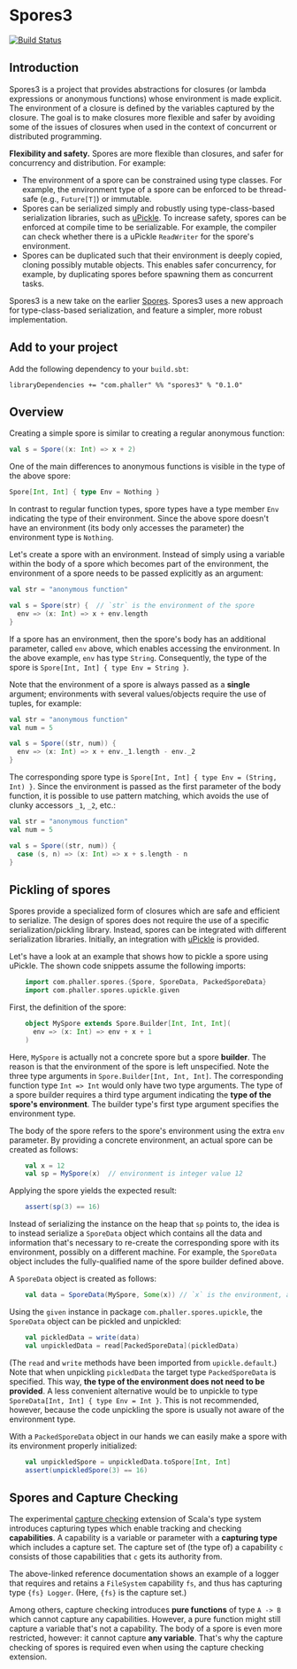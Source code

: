 # Spores3

[![Build Status](https://github.com/phaller/spores3/actions/workflows/build-test.yml/badge.svg)](https://github.com/phaller/spores3/actions)

## Introduction

Spores3 is a project that provides abstractions for closures (or lambda expressions or anonymous functions) whose environment is made explicit. The environment of a closure is defined by the variables captured by the closure. The goal is to make closures more flexible and safer by avoiding some of the issues of closures when used in the context of concurrent or distributed programming.

**Flexibility and safety.** Spores are more flexible than closures, and safer for concurrency and distribution. For example:
- The environment of a spore can be constrained using type classes. For example, the environment type of a spore can be enforced to be thread-safe (e.g., `Future[T]`) or immutable.
- Spores can be serialized simply and robustly using type-class-based serialization libraries, such as [uPickle](https://com-lihaoyi.github.io/upickle/). To increase safety, spores can be enforced at compile time to be serializable. For example, the compiler can check whether there is a uPickle `ReadWriter` for the spore's environment.
- Spores can be duplicated such that their environment is deeply copied, cloning possibly mutable objects. This enables safer concurrency, for example, by duplicating spores before spawning them as concurrent tasks.

Spores3 is a new take on the earlier
[Spores](https://scalacenter.github.io/spores/spores.html). Spores3
uses a new approach for type-class-based serialization, and feature a
simpler, more robust implementation.

## Add to your project

Add the following dependency to your `build.sbt`:

```
libraryDependencies += "com.phaller" %% "spores3" % "0.1.0"
```

## Overview

Creating a simple spore is similar to creating a regular anonymous
function:

```scala
val s = Spore((x: Int) => x + 2)
```

One of the main differences to anonymous functions is visible in the
type of the above spore:

```scala
Spore[Int, Int] { type Env = Nothing }
```

In contrast to regular function types, spore types have a type member
`Env` indicating the type of their environment. Since the above spore
doesn't have an environment (its body only accesses the parameter) the
environment type is `Nothing`.

Let's create a spore with an environment. Instead of simply using a
variable within the body of a spore which becomes part of the
environment, the environment of a spore needs to be passed explicitly
as an argument:

```scala
val str = "anonymous function"

val s = Spore(str) {  // `str` is the environment of the spore
  env => (x: Int) => x + env.length
}
```

If a spore has an environment, then the spore's body has an additional
parameter, called `env` above, which enables accessing the
environment.  In the above example, `env` has type
`String`. Consequently, the type of the spore is `Spore[Int, Int] {
type Env = String }`.

Note that the environment of a spore is always passed as a **single**
argument; environments with several values/objects require the use of
tuples, for example:

```scala
val str = "anonymous function"
val num = 5

val s = Spore((str, num)) {
  env => (x: Int) => x + env._1.length - env._2
}
```

The corresponding spore type is `Spore[Int, Int] { type Env = (String,
Int) }`. Since the environment is passed as the first parameter of the
body function, it is possible to use pattern matching, which avoids
the use of clunky accessors `_1`, `_2`, etc.:

```scala
val str = "anonymous function"
val num = 5

val s = Spore((str, num)) {
  case (s, n) => (x: Int) => x + s.length - n
}
```

## Pickling of spores

Spores provide a specialized form of closures which are safe and
efficient to serialize. The design of spores does not require the use
of a specific serialization/pickling library. Instead, spores can be
integrated with different serialization libraries. Initially, an
integration with [uPickle](https://com-lihaoyi.github.io/upickle/) is
provided.

Let's have a look at an example that shows how to pickle a spore using
uPickle. The shown code snippets assume the following imports:

```scala
    import com.phaller.spores.{Spore, SporeData, PackedSporeData}
    import com.phaller.spores.upickle.given
```

First, the definition of the spore:

```scala
    object MySpore extends Spore.Builder[Int, Int, Int](
      env => (x: Int) => env + x + 1
    )
```

Here, `MySpore` is actually not a concrete spore but a spore
**builder**. The reason is that the environment of the spore is left
unspecified. Note the three type arguments in `Spore.Builder[Int, Int,
Int]`.  The corresponding function type `Int => Int` would only have
two type arguments.  The type of a spore builder requires a third type
argument indicating the **type of the spore's environment**. The
builder type's first type argument specifies the environment type.

The body of the spore refers to the spore's environment using the
extra `env` parameter. By providing a concrete environment, an actual
spore can be created as follows:

```scala
    val x = 12
    val sp = MySpore(x)  // environment is integer value 12
```

Applying the spore yields the expected result:

```scala
    assert(sp(3) == 16)
```

Instead of serializing the instance on the heap that `sp` points to,
the idea is to instead serialize a `SporeData` object which contains
all the data and information that's necessary to re-create the
corresponding spore with its environment, possibly on a different
machine. For example, the `SporeData` object includes the
fully-qualified name of the spore builder defined above.

A `SporeData` object is created as follows:

```scala
    val data = SporeData(MySpore, Some(x)) // `x` is the environment, as before
```

Using the `given` instance in package `com.phaller.spores.upickle`, the
`SporeData` object can be pickled and unpickled:

```scala
    val pickledData = write(data)
    val unpickledData = read[PackedSporeData](pickledData)
```

(The `read` and `write` methods have been imported from
`upickle.default`.) Note that when unpickling `pickledData` the target
type `PackedSporeData` is specified. This way, **the type of the
environment does not need to be provided**. A less convenient
alternative would be to unpickle to type `SporeData[Int, Int] { type
Env = Int }`. This is not recommended, however, because the code
unpickling the spore is usually not aware of the environment type.

With a `PackedSporeData` object in our hands we can easily make a
spore with its environment properly initialized:

```scala
    val unpickledSpore = unpickledData.toSpore[Int, Int]
    assert(unpickledSpore(3) == 16)
```

## Spores and Capture Checking

The experimental [capture
checking](https://dotty.epfl.ch/docs/reference/experimental/cc.html)
extension of Scala's type system introduces capturing types which
enable tracking and checking **capabilities**. A capability is a
variable or parameter with a **capturing type** which includes a
capture set. The capture set of (the type of) a capability `c`
consists of those capabilities that `c` gets its authority from.

The above-linked reference documentation shows an example of a logger
that requires and retains a `FileSystem` capability `fs`, and thus has
capturing type `{fs} Logger`. (Here, `{fs}` is the capture set.)

Among others, capture checking introduces **pure functions** of type
`A -> B` which cannot capture any capabilities. However, a pure
function might still capture a variable that's not a capability. The
body of a spore is even more restricted, however: it cannot capture
**any variable**. That's why the capture checking of spores is
required even when using the capture checking extension.
